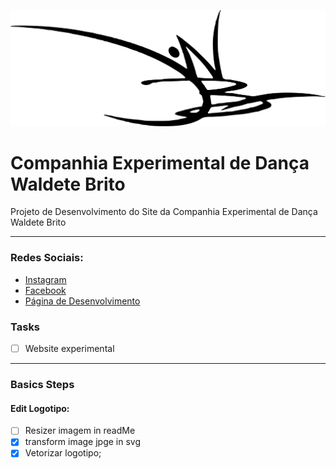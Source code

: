 ![](img/ciaexpdancawb_logotipo.svg)

# Companhia Experimental de Dança Waldete Brito

Projeto de Desenvolvimento do Site da Companhia Experimental de Dança Waldete Brito

---

### Redes Sociais:

- [Instagram](https://www.instagram.com/experimental.danca/?hl=pt-br)
- [Facebook](https://www.facebook.com/companhiaexperimentaldedanca.waldetebrito)
- [Página de Desenvolvimento](https://hsnunes.github.io/experimentaldedanca)

### Tasks

- [ ] Website experimental
---
### Basics Steps

#### Edit Logotipo:
- [ ] Resizer imagem in readMe
- [X] transform image jpge in svg
- [x] Vetorizar logotipo;
